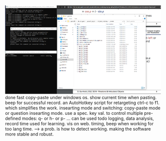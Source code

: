 
![sc](https://github.com/yzyTUD/FastNotingTool/blob/master/_v1.0.5_multiple%20exec.png)
    done
        fast copy-paste under windows os. 
        show current time when pasting.
        beep for successful record.
        an AutoHotkey script for retargeting ctrl-c to f1. which simplifies the work.
        insearting mode and switching: copy-paste mode or question insearting mode. use a spec. key val. to control
            multiple pre-defined modes: q- or h- or p- ... can be used 
    todo
        logging, data analysis, record time used for learning. vis on web.
        timing, beep when working for too lang time. --> a prob. is how to detect working.
        making the software more stable and robust.
        
